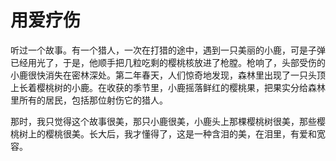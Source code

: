 # 用爱疗伤

听过一个故事。有一个猎人，一次在打猎的途中，遇到一只美丽的小鹿，可是子弹已经用光了，于是，他顺手把几粒吃剩的樱桃核放进了枪膛。枪响了，头部受伤的小鹿很快消失在密林深处。第二年春天，人们惊奇地发现，森林里出现了一只头顶上长着樱桃树的小鹿。在收获的季节里，小鹿摇落鲜红的樱桃果，把果实分给森林里所有的居民，包括那位射伤它的猎人。 

那时，我只觉得这个故事很美，那只小鹿很美，小鹿头上那棵樱桃树很美，那些樱桃树上的樱桃很美。长大后，我才懂得了，这是一种含泪的美，在泪里，有爱和宽容。